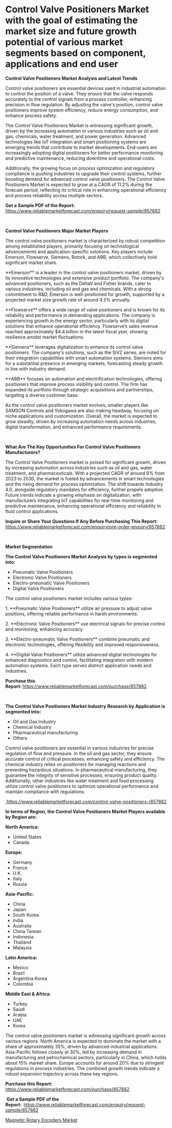 <p><h1>Control Valve Positioners Market with the goal of estimating the market size and future growth potential of various market segments based on component, applications and end user</h1></p><p><strong>Control Valve Positioners Market Analysis and Latest Trends</strong></p>
<p><p>Control valve positioners are essential devices used in industrial automation to control the position of a valve. They ensure that the valve responds accurately to the control signals from a process controller, enhancing precision in flow regulation. By adjusting the valve's position, control valve positioners improve system efficiency, reduce energy consumption, and enhance process safety.</p><p>The Control Valve Positioners Market is witnessing significant growth, driven by the increasing automation in various industries such as oil and gas, chemicals, water treatment, and power generation. Advanced technologies like IoT integration and smart positioning systems are emerging trends that contribute to market developments. End-users are increasingly adopting digital positioners for better performance monitoring and predictive maintenance, reducing downtime and operational costs.</p><p>Additionally, the growing focus on process optimization and regulatory compliance is pushing industries to upgrade their control systems, further boosting demand for advanced control valve positioners. The Control Valve Positioners Market is expected to grow at a CAGR of 11.2% during the forecast period, reflecting its critical role in enhancing operational efficiency and process reliability across multiple sectors.</p></p>
<p><strong>Get a Sample PDF of the Report:&nbsp;</strong> <a href="https://www.reliablemarketforecast.com/enquiry/request-sample/857882?utm_campaign=3175&utm_medium=2&utm_source=Github&utm_content=ia&utm_term=09042025&utm_id=control-valve-positioners">https://www.reliablemarketforecast.com/enquiry/request-sample/857882</a></p>
<p>&nbsp;</p>
<p><strong>Control Valve Positioners Major Market Players</strong></p>
<p><p>The control valve positioners market is characterized by robust competition among established players, primarily focusing on technological advancements and application-specific solutions. Key players include Emerson, Flowserve, Siemens, Rotork, and ABB, which collectively hold significant market share.</p><p>**Emerson** is a leader in the control valve positioners market, driven by its innovative technologies and extensive product portfolio. The company's advanced positioners, such as the DeltaV and Fisher brands, cater to various industries, including oil and gas and chemicals. With a strong commitment to R&D, Emerson is well-positioned for growth, supported by a projected market size growth rate of around 4.5% annually.</p><p>**Flowserve** offers a wide range of valve positioners and is known for its reliability and performance in demanding applications. The company is experiencing growth in the energy sector, particularly with its digital solutions that enhance operational efficiency. Flowserve’s sales revenue reached approximately $4.4 billion in the latest fiscal year, showing resilience amidst market fluctuations.</p><p>**Siemens** leverages digitalization to enhance its control valve positioners. The company's solutions, such as the SiVZ series, are noted for their integration capabilities with smart automation systems. Siemens aims for a substantial presence in emerging markets, forecasting steady growth in line with industry demand.</p><p>**ABB** focuses on automation and electrification technologies, offering positioners that improve process visibility and control. The firm has expanded its portfolio through strategic acquisitions and partnerships, targeting a diverse customer base.</p><p>As the control valve positioners market evolves, smaller players like SAMSON Controls and Yokogawa are also making headway, focusing on niche applications and customization. Overall, the market is expected to grow steadily, driven by increasing automation needs across industries, digital transformation, and enhanced performance requirements.</p></p>
<p>&nbsp;</p>
<p><strong>What Are The Key Opportunities For Control Valve Positioners Manufacturers?</strong></p>
<p><p>The Control Valve Positioners market is poised for significant growth, driven by increasing automation across industries such as oil and gas, water treatment, and pharmaceuticals. With a projected CAGR of around 6% from 2023 to 2030, the market is fueled by advancements in smart technologies and the rising demand for process optimization. The shift towards Industry 4.0, alongside regulatory mandates for efficiency, further propels adoption. Future trends indicate a growing emphasis on digitalization, with manufacturers integrating IoT capabilities for real-time monitoring and predictive maintenance, enhancing operational efficiency and reliability in fluid control applications.</p></p>
<p><strong>Inquire or Share Your Questions If Any Before Purchasing This Report:</strong> <a href="https://www.reliablemarketforecast.com/enquiry/pre-order-enquiry/857882?utm_campaign=3175&utm_medium=2&utm_source=Github&utm_content=ia&utm_term=09042025&utm_id=control-valve-positioners">https://www.reliablemarketforecast.com/enquiry/pre-order-enquiry/857882</a></p>
<p>&nbsp;</p>
<p><strong>Market Segmentation</strong></p>
<p><strong>The Control Valve Positioners Market Analysis by types is segmented into:</strong></p>
<p><ul><li>Pneumatic Valve Positioners</li><li>Electronic Valve Positioners</li><li>Electro-pneumatic Valve Positioners</li><li>Digital Valve Positioners</li></ul></p>
<p><p>The control valve positioners market includes various types: </p><p>1. **Pneumatic Valve Positioners** utilize air pressure to adjust valve positions, offering reliable performance in harsh environments. </p><p>2. **Electronic Valve Positioners** use electrical signals for precise control and monitoring, enhancing accuracy. </p><p>3. **Electro-pneumatic Valve Positioners** combine pneumatic and electronic technologies, offering flexibility and improved responsiveness. </p><p>4. **Digital Valve Positioners** utilize advanced digital technologies for enhanced diagnostics and control, facilitating integration with modern automation systems. Each type serves distinct application needs and industries.</p></p>
<p><strong>Purchase this Report:&nbsp;</strong><a href="https://www.reliablemarketforecast.com/purchase/857882?utm_campaign=3175&utm_medium=2&utm_source=Github&utm_content=ia&utm_term=09042025&utm_id=control-valve-positioners">https://www.reliablemarketforecast.com/purchase/857882</a></p>
<p>&nbsp;</p>
<p><strong>The Control Valve Positioners Market Industry Research by Application is segmented into:</strong></p>
<p><ul><li>Oil and Gas Industry</li><li>Chemical Industry</li><li>Pharmaceutical manufacturing</li><li>Others</li></ul></p>
<p><p>Control valve positioners are essential in various industries for precise regulation of flow and pressure. In the oil and gas sector, they ensure accurate control of critical processes, enhancing safety and efficiency. The chemical industry relies on positioners for managing reactions and preventing hazardous situations. In pharmaceutical manufacturing, they guarantee the integrity of sensitive processes, ensuring product quality. Additionally, other industries like water treatment and food processing utilize control valve positioners to optimize operational performance and maintain compliance with regulations.</p></p>
<p><a href="https://www.reliablemarketforecast.com/control-valve-positioners-r857882?utm_campaign=3175&utm_medium=2&utm_source=Github&utm_content=ia&utm_term=09042025&utm_id=control-valve-positioners">&nbsp;https://www.reliablemarketforecast.com/control-valve-positioners-r857882</a></p>
<p><strong>In terms of Region, the Control Valve Positioners Market Players available by Region are:</strong></p>
<p>
    <p> <strong> North America: </strong>
        <ul>
            <li>United States</li>
            <li>Canada</li>
        </ul>
        </p> 
    <p> <strong> Europe: </strong>
        <ul>
            <li>Germany</li>
            <li>France</li>
            <li>U.K.</li>
            <li>Italy</li>
            <li>Russia</li>
        </ul>
        </p> 
    <p> <strong> Asia-Pacific: </strong>
        <ul>
            <li>China</li>
            <li>Japan</li>
            <li>South Korea</li>
            <li>India</li>
            <li>Australia</li>
            <li>China Taiwan</li>
            <li>Indonesia</li>
            <li>Thailand</li>
            <li>Malaysia</li>
        </ul>
        </p> 
    <p> <strong> Latin America: </strong>
        <ul>
            <li>Mexico</li>
            <li>Brazil</li>
            <li>Argentina Korea</li>
            <li>Colombia</li>
        </ul>
        </p> 
    <p> <strong> Middle East & Africa: </strong>
        <ul>
            <li>Turkey</li>
            <li>Saudi</li>
            <li>Arabia</li>
            <li>UAE</li>
            <li>Korea</li>
        </ul>
    </p>
    </p>
<p><p>The control valve positioners market is witnessing significant growth across various regions. North America is expected to dominate the market with a share of approximately 35%, driven by advanced industrial applications. Asia-Pacific follows closely at 30%, led by increasing demand in manufacturing and petrochemical sectors, particularly in China, which holds about 15% market share. Europe accounts for around 20% due to stringent regulations in process industries. The combined growth trends indicate a robust expansion trajectory across these key regions.</p></p>
<p><strong>Purchase this Report: </strong><a href="https://www.reliablemarketforecast.com/purchase/857882?utm_campaign=3175&utm_medium=2&utm_source=Github&utm_content=ia&utm_term=09042025&utm_id=control-valve-positioners">https://www.reliablemarketforecast.com/purchase/857882</a></p>
<p>&nbsp;<strong>Get a Sample PDF of the Report:&nbsp;&nbsp;</strong><a href="https://www.reliablemarketforecast.com/enquiry/request-sample/857882?utm_campaign=3175&utm_medium=2&utm_source=Github&utm_content=ia&utm_term=09042025&utm_id=control-valve-positioners">https://www.reliablemarketforecast.com/enquiry/request-sample/857882</a></p>
<p><strong></strong></p>
<p><p><a href="https://github.com/zurubting/Market-Research-Report-List-1/blob/main/magnetic-rotary-encoders-market.md?utm_campaign=3175&utm_medium=2&utm_source=Github&utm_content=ia&utm_term=09042025&utm_id=control-valve-positioners">Magnetic Rotary Encoders Market</a></p></p>